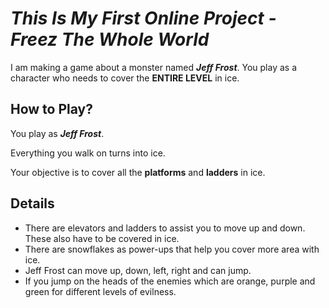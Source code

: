 # *This Is My First Online Project - Freez The Whole World*

I am making a game about a monster named ***Jeff Frost***. You play as a character who needs to cover the **ENTIRE LEVEL** in ice.

## How to Play?

You play as ***Jeff Frost***. 

Everything you walk on turns into ice.

Your objective is to cover all the **platforms** and **ladders** in ice.

## Details

- There are elevators and ladders to assist you to move up and down. These also have to be covered in ice.
- There are snowflakes as power-ups that help you cover more area with ice.
- Jeff Frost can move up, down, left, right and can jump.
- If you jump on the heads of the enemies which are orange, purple and green for different levels of evilness.